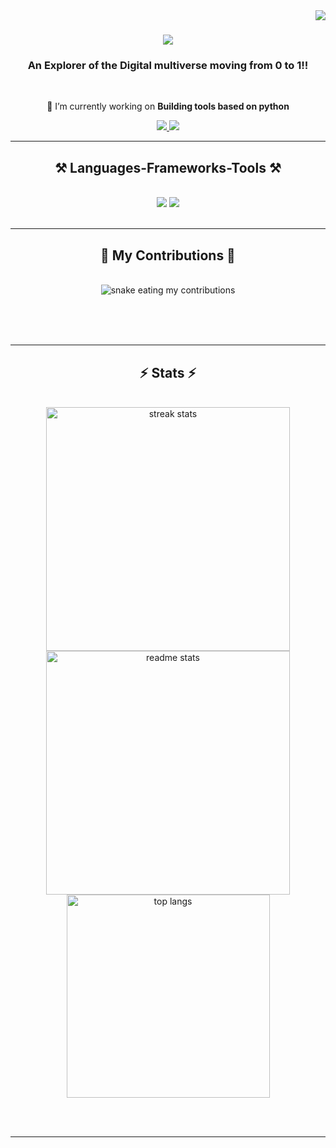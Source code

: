 <img align="right" src="https://visitor-badge.laobi.icu/badge?page_id=Rnaveennithyakalyan.Rnaveennithyakalyan" />

<h1 align="center">
    <img src="https://readme-typing-svg.herokuapp.com/?font=Righteous&size=35&center=true&vCenter=true&width=500&height=70&duration=4000&lines=Hi+There!+👋;+I'm+Naveen!;" />
</h1>

<h3 align="center">An Explorer of the Digital multiverse moving from 0 to 1!!</h3>

<br/>

<div align="center">
 
 🔭 I’m currently working on **Building tools based on python**

 </div>
 
<div align="center"> 
  <a href="mailto:naveennithyakalyan1@gmail.com">
    <img src="https://img.shields.io/badge/Gmail-333333?style=for-the-badge&logo=gmail&logoColor=red" />
  </a>
  <a href="https://linkedin.com/in/r-naveen-nithya-kalyan-5474bb1b7" target="_blank">
    <img src="https://img.shields.io/badge/LinkedIn-0077B5?style=for-the-badge&logo=linkedin&logoColor=white" target="_blank" />
  </a>
  
</div>

 <hr/>
 
<h2 align="center">⚒️ Languages-Frameworks-Tools ⚒️</h2>
<br/>
<div align="center">
    <img src="https://skillicons.dev/icons?i=html,vscode,github,git,c++" />
    <img src="https://skillicons.dev/icons?i=python,mongodb,c,java,mysql" /><br>
</div>

<br/>
<hr/>

<div align="center">
  <h2>🐍 My Contributions 🐍</h2>
  <br>
  <img alt="snake eating my contributions" src="https://raw.githubusercontent.com/Rnaveennithyakalyan/Rnaveennithyakalyan/output/github-contribution-grid-snake.svg" />
  
  <br/><br/><br/>
</div>

<hr/>

<h2 align="center">⚡ Stats ⚡</h2>
<br>
<div align=center>
  <img width=390 src="https://github-readme-streak-stats-Rnaveennithyakalyan.vercel.app/?user=Rnaveennithyakalyan&count_private=true&theme=react&border_radius=10" alt="streak stats"/>
  <img width=390 src="https://github-readme-stats-Rnaveennithyakalyan.vercel.app/api?username=Rnaveennithyakalyan&count_private=true&show_icons=true&theme=react&rank_icon=github&border_radius=10" alt="readme stats" />
  <br/>
  <img width=325 align="center" src="https://github-readme-stats-Rnaveennithyakalyan.vercel.app/api/top-langs/?username=Rnaveennithyakalyan&hide=HTML&langs_count=8&layout=compact&theme=react&border_radius=10&size_weight=0.5&count_weight=0.5&exclude_repo=github-readme-stats" alt="top langs" />
</div>

<br/><br/>

<hr/>

<br/>


